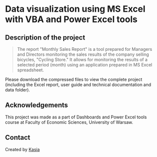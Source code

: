 # Data visualization using MS Excel with VBA and Power Excel tools

## Description of the project
> The report "Monthly Sales Report" is a tool prepared for Managers and Directors monitoring the sales results of the company selling bicycles, "Cycling Store." It allows for monitoring the results of a selected period (month) using an application prepared in MS Excel spreadsheet.

Please download the compressed files to view the complete project (including the Excel report, user guide and technical documentation and data folder). 

## Acknowledgements
This project was made as a part of Dashboards and Power Excel tools course at Faculty of Economic Sciences, University of Warsaw. 

## Contact
Created by [Kasia](mailto:https://www.katarzyna.jalbrzykowska@gmail.com/)
